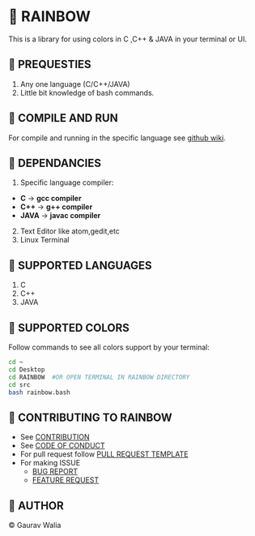 # :rainbow: RAINBOW

This is a library for using colors in C ,C++ & JAVA in your terminal or UI.

## :rainbow: PREQUESTIES

1. Any one language (C/C++/JAVA)
2. Little bit knowledge of bash commands.

## :rainbow: COMPILE AND RUN

For compile and running in the specific language see [github wiki](https://github.com/GauravWalia19/RAINBOW/wiki/USAGE).

## :rainbow: DEPENDANCIES

1. Specific language compiler:
* **C** -> **gcc compiler**
* **C++** -> **g++ compiler**
* **JAVA** -> **javac compiler**
2. Text Editor like atom,gedit,etc
3. Linux Terminal

## :rainbow: SUPPORTED LANGUAGES

1. C
2. C++
3. JAVA

## :rainbow: SUPPORTED COLORS

Follow commands to see all colors support by your terminal:

```bash
cd ~
cd Desktop
cd RAINBOW  #OR OPEN TERMINAL IN RAINBOW DIRECTORY
cd src
bash rainbow.bash
```

## :rainbow: CONTRIBUTING TO RAINBOW

* See [CONTRIBUTION](CONTRIBUTING.md)
* See [CODE OF CONDUCT](CODE_OF_CONDUCT.md)
* For pull request follow [PULL REQUEST TEMPLATE](.github/PULL_REQUEST_TEMPLATE.md)
* For making ISSUE
  * [BUG REPORT](.github/ISSUE_TEMPLATE/bug_report.md)
  * [FEATURE REQUEST](.github/ISSUE_TEMPLATE/feature_request.md)

## :rainbow: AUTHOR

:copyright: Gaurav Walia
